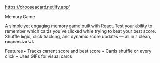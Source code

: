 https://chooseacard.netlify.app/


Memory Game

A simple yet engaging memory game built with React. Test your ability to remember which cards you’ve clicked while trying to beat your best score. Shuffle logic, click tracking, and dynamic score updates — all in a clean, responsive UI.

Features
	•	Tracks current score and best score
	•	Cards shuffle on every click
	•	Uses GIFs for visual cards 
